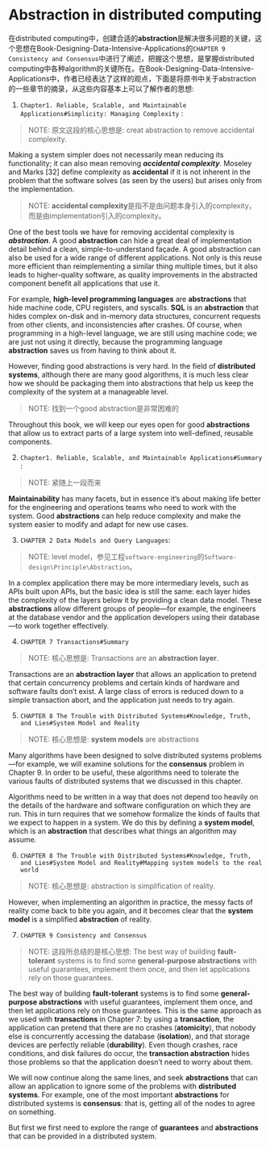 # Abstraction in distributed computing

在distributed computing中，创建合适的**abstraction**是解决很多问题的关键，这个思想在Book-Designing-Data-Intensive-Applications的`CHAPTER 9 Consistency and Consensus`中进行了阐述，把握这个思想，是掌握distributed computing中各种algorithm的关键所在。在Book-Designing-Data-Intensive-Applications中，作者已经表达了这样的观点，下面是将原书中关于abstraction的一些章节的摘录，从这些内容基本上可以了解作者的思想:

1) `Chapter1. Reliable, Scalable, and Maintainable Applications#Simplicity: Managing Complexity` :

> NOTE: 原文这段的核心思想是: creat abstraction to remove accidental complexity. 

Making a system simpler does not necessarily mean reducing its functionality; it can also mean removing ***accidental complexity***. Moseley and Marks [32] define complexity as **accidental** if it is not inherent in the problem that the software solves (as seen by the users) but arises only from the implementation.

> NOTE: **accidental complexity**是指不是由问题本身引入的complexity，而是由implementation引入的complexity。

One of the best tools we have for removing accidental complexity is ***abstraction***. A good **abstraction** can hide a great deal of implementation detail behind a clean, simple-to-understand façade. A good abstraction can also be used for a wide range of different applications. Not only is this reuse more efficient than reimplementing a similar thing multiple times, but it also leads to higher-quality software, as quality improvements in the abstracted component benefit all applications that use it.

For example, **high-level programming languages** are **abstractions** that hide machine code, CPU registers, and syscalls. **SQL** is an **abstraction** that hides complex on-disk and in-memory data structures, concurrent requests from other clients, and inconsistencies after crashes. Of course, when programming in a high-level language, we are still using machine code; we are just not using it directly, because the programming language **abstraction** saves us from having to think about it.

However, finding good abstractions is very hard. In the field of **distributed systems**, although there are many good algorithms, it is much less clear how we should be packaging them into abstractions that help us keep the complexity of the system at a manageable level.

> NOTE: 找到一个good abstraction是非常困难的

Throughout this book, we will keep our eyes open for good **abstractions** that allow us to extract parts of a large system into well-defined, reusable components.



2) `Chapter1. Reliable, Scalable, and Maintainable Applications#Summary` :

> NOTE: 紧随上一段而来

**Maintainability** has many facets, but in essence it’s about making life better for the engineering and operations teams who need to work with the system. Good **abstractions** can help reduce complexity and make the system easier to modify and adapt for new use cases.

3) `CHAPTER 2 Data Models and Query Languages`:

> NOTE: level model，参见工程`software-engineering`的`Software-design\Principle\Abstraction`。

In a complex application there may be more intermediary levels, such as APIs built upon APIs, but the basic idea is still the same: each layer hides the complexity of the layers below it by providing a clean data model. These **abstractions** allow different groups of people—for example, the engineers at the database vendor and the application developers using their database—to work together effectively.



4) `CHAPTER 7 Transactions#Summary`

> NOTE: 核心思想是: Transactions are an **abstraction layer**.

Transactions are an **abstraction layer** that allows an application to pretend that certain concurrency problems and certain kinds of hardware and software faults don’t exist. A large class of errors is reduced down to a simple transaction abort, and the application just needs to try again.



5) `CHAPTER 8 The Trouble with Distributed Systems#Knowledge, Truth, and Lies#System Model and Reality`

> NOTE: 核心思想是: **system models** are abstractions

Many algorithms have been designed to solve distributed systems problems—for example, we will examine solutions for the **consensus** problem in Chapter 9. In order to be useful, these algorithms need to tolerate the various faults of distributed systems that we discussed in this chapter.

Algorithms need to be written in a way that does not depend too heavily on the details of the hardware and software configuration on which they are run. This in turn requires that we somehow formalize the kinds of faults that we expect to happen in a system. We do this by defining a **system model**, which is an **abstraction** that describes what things an algorithm may assume.





6) `CHAPTER 8 The Trouble with Distributed Systems#Knowledge, Truth, and Lies#System Model and Reality#Mapping system models to the real world`

> NOTE: 核心思想是:  abstraction is simplification of reality. 

However, when implementing an algorithm in practice, the messy facts of reality come back to bite you again, and it becomes clear that the **system model** is a simplified **abstraction** of reality.



7) `CHAPTER 9 Consistency and Consensus`

> NOTE: 这段所总结的是核心思想: The best way of building **fault-tolerant** systems is to find some **general-purpose abstractions** with useful guarantees, implement them once, and then let applications rely on those guarantees. 

The best way of building **fault-tolerant** systems is to find some **general-purpose abstractions** with useful guarantees, implement them once, and then let applications rely on those guarantees. This is the same approach as we used with **transactions** in Chapter 7: by using a **transaction**, the application can pretend that there are no crashes (**atomicity**), that nobody else is concurrently accessing the database (**isolation**),
and that storage devices are perfectly reliable (**durability**). Even though crashes, race conditions, and disk failures do occur, the **transaction abstraction** hides those problems so that the application doesn’t need to worry about them.

We will now continue along the same lines, and seek **abstractions** that can allow an application to ignore some of the problems with **distributed systems**. For example, one of the most important **abstractions** for distributed systems is **consensus**: that is, getting all of the nodes to agree on something.

But first we first need to explore the range of **guarantees** and **abstractions** that can be provided in a
distributed system.

